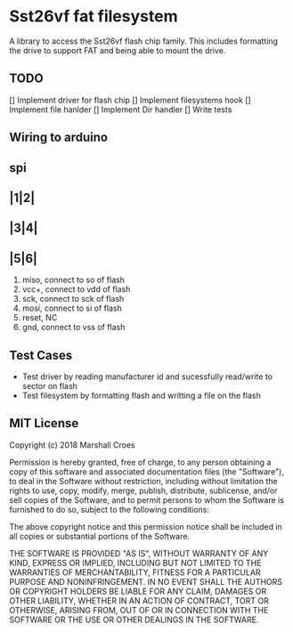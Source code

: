# Sst26vf fat filesystem

A library to access the Sst26vf flash chip family. This includes formatting the drive to support FAT and being able to mount the drive.

## TODO
[] Implement driver for flash chip
[] Implement filesystems hook
[] Implement file hanlder
[] Implement Dir handler
[] Write tests

## Wiring to arduino

spi
-----
|1|2|
-----
|3|4|
-----
|5|6|
-----

1) miso, connect to so of flash
2) vcc+, connect to vdd of flash
3) sck, connect to sck of flash
4) mosi, connect to si of flash
5) reset, NC
6) gnd, connect to vss of flash

## Test Cases

- Test driver by reading manufacturer id and sucessfully read/write to sector on flash
- Test filesystem by formatting flash and writting a file on the flash

## MIT License

Copyright (c) 2018 Marshall Croes

Permission is hereby granted, free of charge, to any person obtaining a copy
of this software and associated documentation files (the "Software"), to deal
in the Software without restriction, including without limitation the rights
to use, copy, modify, merge, publish, distribute, sublicense, and/or sell
copies of the Software, and to permit persons to whom the Software is
furnished to do so, subject to the following conditions:

The above copyright notice and this permission notice shall be included in all
copies or substantial portions of the Software.

THE SOFTWARE IS PROVIDED "AS IS", WITHOUT WARRANTY OF ANY KIND, EXPRESS OR
IMPLIED, INCLUDING BUT NOT LIMITED TO THE WARRANTIES OF MERCHANTABILITY,
FITNESS FOR A PARTICULAR PURPOSE AND NONINFRINGEMENT. IN NO EVENT SHALL THE
AUTHORS OR COPYRIGHT HOLDERS BE LIABLE FOR ANY CLAIM, DAMAGES OR OTHER
LIABILITY, WHETHER IN AN ACTION OF CONTRACT, TORT OR OTHERWISE, ARISING FROM,
OUT OF OR IN CONNECTION WITH THE SOFTWARE OR THE USE OR OTHER DEALINGS IN THE
SOFTWARE.
